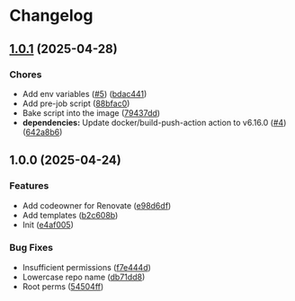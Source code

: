 # Changelog

## [1.0.1](https://github.com/Kiruyuto/arc-playground/compare/image-1.0.0...image-1.0.1) (2025-04-28)


### Chores

* Add env variables ([#5](https://github.com/Kiruyuto/arc-playground/issues/5)) ([bdac441](https://github.com/Kiruyuto/arc-playground/commit/bdac441b4d6828745517f7069532eab52a31fe74))
* Add pre-job script ([88bfac0](https://github.com/Kiruyuto/arc-playground/commit/88bfac059a03c458fd026966c2726621b1259b23))
* Bake script into the image ([79437dd](https://github.com/Kiruyuto/arc-playground/commit/79437dd126bdb41ce7f98f136920844f0f06b953))
* **dependencies:** Update docker/build-push-action action to v6.16.0 ([#4](https://github.com/Kiruyuto/arc-playground/issues/4)) ([642a8b6](https://github.com/Kiruyuto/arc-playground/commit/642a8b6d7d317da8a2a3f7e985d14617853f84dc))

## 1.0.0 (2025-04-24)


### Features

* Add codeowner for Renovate ([e98d6df](https://github.com/Kiruyuto/arc-playground/commit/e98d6df4d215b9098cdaa50b530d5e725c1ac513))
* Add templates ([b2c608b](https://github.com/Kiruyuto/arc-playground/commit/b2c608b168699b21c347567c09f4a06b8f3e94ce))
* Init ([e4af005](https://github.com/Kiruyuto/arc-playground/commit/e4af0059731ee0f8ac2d52a94904c05e013e87a8))


### Bug Fixes

* Insufficient permissions ([f7e444d](https://github.com/Kiruyuto/arc-playground/commit/f7e444de535557786861bcf04b04e6332a03bc49))
* Lowercase repo name ([db71dd8](https://github.com/Kiruyuto/arc-playground/commit/db71dd84470042959efd7cd089676b89c7819b72))
* Root perms ([54504ff](https://github.com/Kiruyuto/arc-playground/commit/54504ff07ffbba357adab4e932674feec99244bf))
